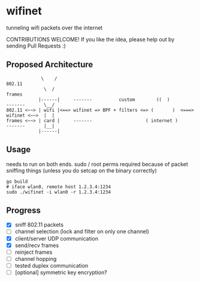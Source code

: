 # wifinet

tunneling wifi packets over the internet


CONTRIBUTIONS WELCOME! If you like the idea, please help out by sending Pull Requests :)

## Proposed Architecture

```
             \    /                                                                802.11
              \  /                                                                  frames   
            |------|     -------          custom        ((  )          -------       \__/
802.11 <~~> | wifi |<==> wifinet => BPF + filters <=> (       )  <===> wifinet <~~>  |  | 
frames <~~> | card |     -------                    ( internet )       -------       |__|
            |------|                                                  

```


## Usage

needs to run on both ends.  sudo / root perms required because of packet sniffing things (unless you do setcap on the binary correctly)

```
go build
# iface wlan0, remote host 1.2.3.4:1234
sudo ./wifinet -i wlan0 -r 1.2.3.4:1234
```

## Progress

- [x] sniff 802.11 packets
- [ ] channel selection (lock and filter on only one channel)
- [x] client/server UDP communication
- [x] send/recv frames
- [ ] reinject frames
- [ ] channel hopping
- [ ] tested duplex communication
- [ ] \[optional\] symmetric key encryption?
